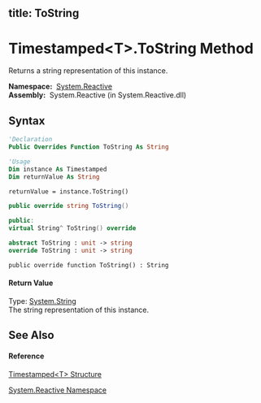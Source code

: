 title: ToString
---
# Timestamped\<T\>.ToString Method

Returns a string representation of this instance.

**Namespace:**  [System.Reactive](System.Reactive/System.Reactive)  
**Assembly:**  System.Reactive (in System.Reactive.dll)

## Syntax

```vb
'Declaration
Public Overrides Function ToString As String
```

```vb
'Usage
Dim instance As Timestamped
Dim returnValue As String

returnValue = instance.ToString()
```

```csharp
public override string ToString()
```

```c++
public:
virtual String^ ToString() override
```

```fsharp
abstract ToString : unit -> string 
override ToString : unit -> string 
```

```jscript
public override function ToString() : String
```

#### Return Value

Type: [System.String](https://msdn.microsoft.com/en-us/library/s1wwdcbf)  
The string representation of this instance.

## See Also

#### Reference

[Timestamped\<T\> Structure](Timestamped/Timestamped(T))

[System.Reactive Namespace](System.Reactive/System.Reactive)
